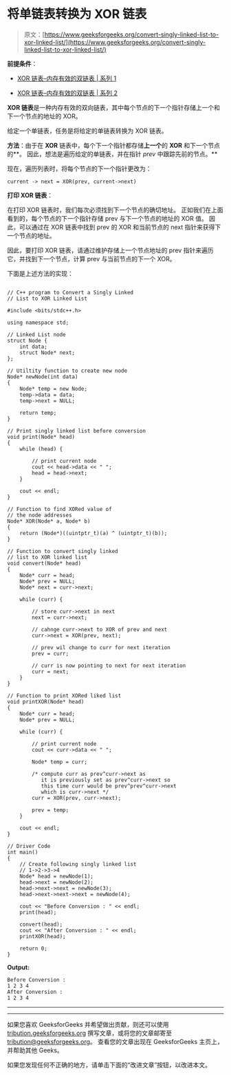 # 将单链表转换为 XOR 链表

> 原文：[https://www.geeksforgeeks.org/convert-singly-linked-list-to-xor-linked-list/](https://www.geeksforgeeks.org/convert-singly-linked-list-to-xor-linked-list/)

**前提条件**：

*   [XOR 链表–内存有效的双链表 | 系列 1](https://www.geeksforgeeks.org/xor-linked-list-a-memory-efficient-doubly-linked-list-set-1/)

*   [XOR 链表–内存有效的双链表 | 系列 2](https://www.geeksforgeeks.org/xor-linked-list-a-memory-efficient-doubly-linked-list-set-2/)

**XOR 链表**是一种内存有效的双向链表，其中每个节点的下一个指针存储上一个和下一个节点的地址的 XOR。

给定一个单链表，任务是将给定的单链表转换为 XOR 链表。

**方法**：由于在 **XOR** 链表中，每个下一个指针都存储**上一个**的 **XOR** 和下一个节点的**。 因此，想法是遍历给定的单链表，并在指针 *prev* 中跟踪先前的节点。**

现在，遍历列表时，将每个节点的下一个指针更改为：

```
current -> next = XOR(prev, current->next) 

```

**打印 XOR 链表**：

在打印 XOR 链表时，我们每次必须找到下一个节点的确切地址。 正如我们在上面看到的，每个节点的下一个指针存储 prev 与下一个节点的地址的 XOR 值。 因此，可以通过在 XOR 链表中找到 prev 的 XOR 和当前节点的 next 指针来获得下一个节点的地址。

因此，要打印 XOR 链表，请通过维护存储上一个节点地址的 prev 指针来遍历它，并找到下一个节点，计算 prev 与当前节点的下一个 XOR。

下面是上述方法的实现：

```

// C++ program to Convert a Singly Linked 
// List to XOR Linked List 

#include <bits/stdc++.h> 

using namespace std; 

// Linked List node 
struct Node { 
    int data; 
    struct Node* next; 
}; 

// Utiltity function to create new node 
Node* newNode(int data) 
{ 
    Node* temp = new Node; 
    temp->data = data; 
    temp->next = NULL; 

    return temp; 
} 

// Print singly linked list before conversion 
void print(Node* head) 
{ 
    while (head) { 

        // print current node 
        cout << head->data << " "; 
        head = head->next; 
    } 

    cout << endl; 
} 

// Function to find XORed value of 
// the node addresses 
Node* XOR(Node* a, Node* b) 
{ 
    return (Node*)((uintptr_t)(a) ^ (uintptr_t)(b)); 
} 

// Function to convert singly linked 
// list to XOR linked list 
void convert(Node* head) 
{ 
    Node* curr = head; 
    Node* prev = NULL; 
    Node* next = curr->next; 

    while (curr) { 

        // store curr->next in next 
        next = curr->next; 

        // cahnge curr->next to XOR of prev and next 
        curr->next = XOR(prev, next); 

        // prev wil change to curr for next iteration 
        prev = curr; 

        // curr is now pointing to next for next iteration 
        curr = next; 
    } 
} 

// Function to print XORed liked list 
void printXOR(Node* head) 
{ 
    Node* curr = head; 
    Node* prev = NULL; 

    while (curr) { 

        // print current node 
        cout << curr->data << " "; 

        Node* temp = curr; 

        /* compute curr as prev^curr->next as 
           it is previously set as prev^curr->next so 
           this time curr would be prev^prev^curr->next  
           which is curr->next */
        curr = XOR(prev, curr->next); 

        prev = temp; 
    } 

    cout << endl; 
} 

// Driver Code 
int main() 
{ 
    // Create following singly linked list 
    // 1->2->3->4 
    Node* head = newNode(1); 
    head->next = newNode(2); 
    head->next->next = newNode(3); 
    head->next->next->next = newNode(4); 

    cout << "Before Conversion : " << endl; 
    print(head); 

    convert(head); 
    cout << "After Conversion : " << endl; 
    printXOR(head); 

    return 0; 
} 

```

**Output:**

```
Before Conversion : 
1 2 3 4 
After Conversion : 
1 2 3 4

```



* * *

* * *

如果您喜欢 GeeksforGeeks 并希望做出贡献，则还可以使用 [tribution.geeksforgeeks.org](https://contribute.geeksforgeeks.org/) 撰写文章，或将您的文章邮寄至 tribution@geeksforgeeks.org。 查看您的文章出现在 GeeksforGeeks 主页上，并帮助其他 Geeks。

如果您发现任何不正确的地方，请单击下面的“改进文章”按钮，以改进本文。